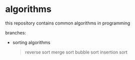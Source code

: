 # algorithms
this repository contains common algorithms in programming

branches:
 - sorting algorithms
     > reverse sort
     > merge sort
     > bubble sort
     > insertion sort
